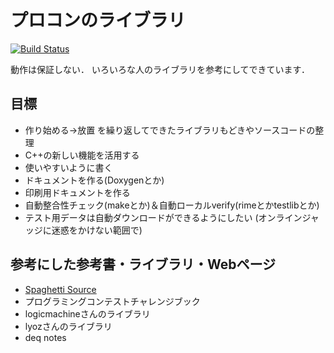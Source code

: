 # プロコンのライブラリ

[![Build Status](https://travis-ci.org/blue-jam/ProconLibrary.svg?branch=master)](https://travis-ci.org/blue-jam/ProconLibrary)

動作は保証しない．
いろいろな人のライブラリを参考にしてできています．

## 目標

* 作り始める→放置 を繰り返してできたライブラリもどきやソースコードの整理
* C++の新しい機能を活用する
* 使いやすいように書く
* ドキュメントを作る(Doxygenとか)
* 印刷用ドキュメントを作る
* 自動整合性チェック(makeとか)＆自動ローカルverify(rimeとかtestlibとか)
* テスト用データは自動ダウンロードができるようにしたい
  (オンラインジャッジに迷惑をかけない範囲で)

## 参考にした参考書・ライブラリ・Webページ

* [Spaghetti Source](http://www.prefield.com/)
* プログラミングコンテストチャレンジブック
* logicmachineさんのライブラリ
* lyozさんのライブラリ
* deq notes
